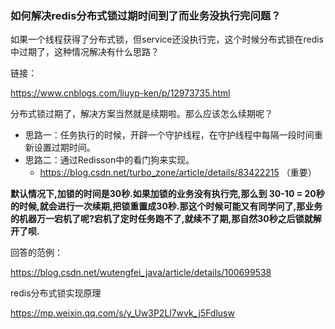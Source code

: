 ### 如何解决redis分布式锁过期时间到了而业务没执行完问题？



如果一个线程获得了分布式锁，但service还没执行完，这个时候分布式锁在redis中过期了，这种情况解决有什么思路？

链接：

https://www.cnblogs.com/liuyp-ken/p/12973735.html



分布式锁过期了，解决方案当然就是续期啦。那么应该怎么续期呢？

- 思路一：任务执行的时候，开辟一个守护线程，在守护线程中每隔一段时间重新设置过期时间。
- 思路二：通过Redisson中的看门狗来实现。
  -  https://blog.csdn.net/turbo_zone/article/details/83422215	（重要）



**默认情况下,加锁的时间是30秒.如果加锁的业务没有执行完,那么到 30-10 = 20秒的时候,就会进行一次续期,把锁重置成30秒.那这个时候可能又有同学问了,那业务的机器万一宕机了呢?宕机了定时任务跑不了,就续不了期,那自然30秒之后锁就解开了呗.**



回答的范例：

https://blog.csdn.net/wutengfei_java/article/details/100699538



redis分布式锁实现原理

https://mp.weixin.qq.com/s/y_Uw3P2Ll7wvk_j5Fdlusw